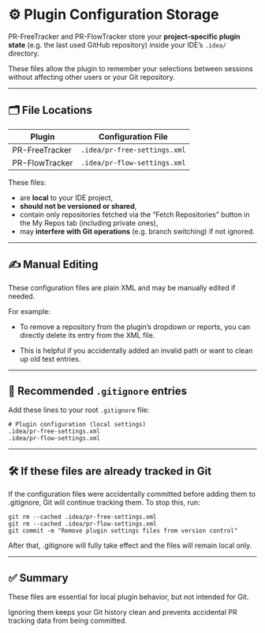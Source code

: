 # ⚙️ Plugin Configuration Storage

PR-FreeTracker and PR-FlowTracker store your **project-specific plugin state** (e.g. the last used GitHub repository) inside your IDE’s `.idea/` directory. 

These files allow the plugin to remember your selections between sessions without affecting other users or your Git repository.

---

## 🗂 File Locations

| Plugin           | Configuration File             |
|------------------|--------------------------------|
| PR-FreeTracker   | `.idea/pr-free-settings.xml`   |
| PR-FlowTracker   | `.idea/pr-flow-settings.xml`   |

These files:
- are **local** to your IDE project,
- **should not be versioned or shared**,
- contain only repositories fetched via the “Fetch Repositories” button in the My Repos tab (including private ones),
- may **interfere with Git operations** (e.g. branch switching) if not ignored.

---

## ✍️ Manual Editing
These configuration files are plain XML and may be manually edited if needed.

For example:

- To remove a repository from the plugin’s dropdown or reports, you can directly delete its entry from the XML file.

- This is helpful if you accidentally added an invalid path or want to clean up old test entries.

---

## 🧾 Recommended `.gitignore` entries

Add these lines to your root `.gitignore` file:

```gitignore
# Plugin configuration (local settings)
.idea/pr-free-settings.xml
.idea/pr-flow-settings.xml
```

---

## 🛠 If these files are already tracked in Git
If the configuration files were accidentally committed before adding them to .gitignore, Git will continue tracking them. To stop this, run:

``` 
git rm --cached .idea/pr-free-settings.xml
git rm --cached .idea/pr-flow-settings.xml
git commit -m "Remove plugin settings files from version control"
```

After that, .gitignore will fully take effect and the files will remain local only.

---


## ✅ Summary
These files are essential for local plugin behavior, but not intended for Git.

Ignoring them keeps your Git history clean and prevents accidental PR tracking data from being committed.

